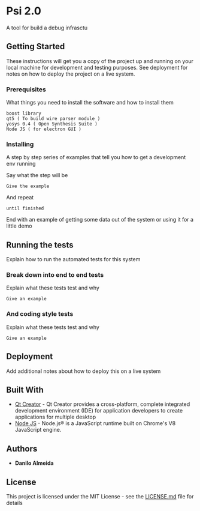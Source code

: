 # Psi 2.0

A tool for build a debug infrasctu

## Getting Started

These instructions will get you a copy of the project up and running on your local machine for development and testing purposes. See deployment for notes on how to deploy the project on a live system.

### Prerequisites

What things you need to install the software and how to install them

```
boost library
qt5 ( To build wire parser module )
yosys 0.4 ( Open Synthesis Suite )
Node JS ( for electron GUI )

```

### Installing

A step by step series of examples that tell you how to get a development env running

Say what the step will be

```
Give the example
```

And repeat

```
until finished
```

End with an example of getting some data out of the system or using it for a little demo

## Running the tests

Explain how to run the automated tests for this system

### Break down into end to end tests

Explain what these tests test and why

```
Give an example
```

### And coding style tests

Explain what these tests test and why

```
Give an example
```

## Deployment

Add additional notes about how to deploy this on a live system

## Built With

* [Qt Creator](https://www.qt.io/download) - Qt Creator provides a cross-platform, complete integrated development environment (IDE) for application developers to create applications for multiple desktop
* [Node JS](https://nodejs.org/) - Node.js® is a JavaScript runtime built on Chrome's V8 JavaScript engine.



## Authors

* **Danilo Almeida** 


## License

This project is licensed under the MIT License - see the [LICENSE.md](LICENSE.md) file for details
